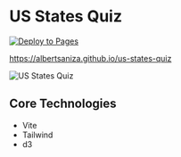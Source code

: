 # US States Quiz

[![Deploy to Pages](https://github.com/AlbertSanIza/us-states-quiz/actions/workflows/deploy.yml/badge.svg)](https://github.com/AlbertSanIza/us-states-quiz/actions/workflows/deploy.yml)

https://albertsaniza.github.io/us-states-quiz

![US States Quiz](https://github.com/user-attachments/assets/d05439cc-0078-451a-8b36-614e045ee504)

## Core Technologies

- Vite
- Tailwind
- d3
